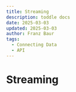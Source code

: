 ```yaml
---
title: Streaming
description: toddle docs
date: 2025-03-03
updated: 2025-03-03
author: Franz Baur
tags: 
  - Connecting Data
  - API
---
```


# Streaming